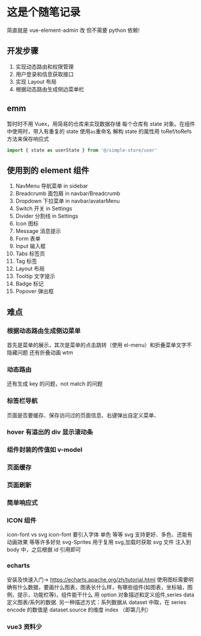 # 这是个随笔记录

简直就是 vue-element-admin 改
但不需要 python 依赖!

## 开发步骤

1. 实现动态路由和权限管理
2. 用户登录和信息获取接口
3. 实现 Layout 布局
4. 根据动态路由生成侧边菜单栏

## emm

暂时时不用 Vuex，用简易的仓库来实现数据存储
每个仓库有 state 对象。在组件中使用时，带入有重复的 state 使用`as`重命名
解构 state 的属性用 toRef/toRefs 方法来保存响应式

```js
import { state as userState } from '@/simple-store/user'
```

## 使用到的 element 组件

1. NavMenu 导航菜单 in sidebar
2. Breadcrumb 面包屑 in navbar/Breadcrumb
3. Dropdown 下拉菜单 in navbar/avatarMenu
4. Switch 开关 in Settings
5. Divider 分割线 in Settings
6. Icon 图标
7. Message 消息提示
8. Form 表单
9. Input 输入框
10. Tabs 标签页
11. Tag 标签
12. Layout 布局
13. Tooltip 文字提示
14. Badge 标记
15. Popover 弹出框

## 难点

### 根据动态路由生成侧边菜单

首先是菜单的展示，其次是菜单的点击跳转（使用 el-menu）和折叠菜单文字不隐藏问题 还有折叠动画 wtm

### 动态路由

还有生成 key 的问题，not match 的问题

### 标签栏导航

页面是否要缓存、保存访问过的页面信息、右键弹出自定义菜单、

### hover 有溢出的 div 显示滚动条

### 组件封装的传值如 v-model

### 页面缓存

### 页面刷新

### 简单响应式

### ICON 组件

icon-font vs svg
icon-font 要引入字体 单色 等等
svg 支持更好、多色、还能有动画效果 等等许多好处
svg-Sprites 用于复用 svg,加载时获取 svg 文件 注入到 body 中，之后根据 id 引用即可

### echarts

安装及快速入门-> https://echarts.apache.org/zh/tutorial.html
使用图标需要明确有什么数据，要画什么图表，图表长什么样，有哪些组件(如图表，坐标轴，图例，提示，功能栏等)，组件能干什么
用 option 对象描述和定义组件,series data 定义图表/系列的数据.
另一种描述方式：系列数据从 dataset 中取，在 series encode 的数值是 dataset.source 的维度 index （即第几列）

### vue3 资料少
